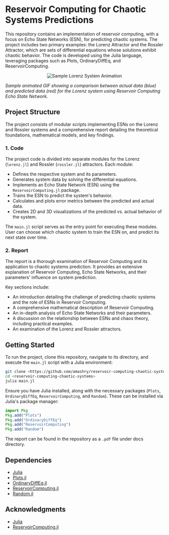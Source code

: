# Reservoir Computing for Chaotic Systems Predictions

This repository contains an implementation of reservoir computing, with a focus on Echo State Networks (ESN), for predicting chaotic systems. The project includes two primary examples: the Lorenz Attractor and the Rossler Attractor, which are sets of differential equations whose solutions exhibit chaotic behavior. The code is developed using the Julia language, leveraging packages such as Plots, OrdinaryDiffEq, and ReservoirComputing.

<p align="center">
  <img src= "https://github.com/amashry/reservoir-computing-chaotic-systems/assets/98168605/60780e55-0807-427d-a16a-fed194768911)" alt="Sample Lorenz System Animation">
</p>

_Sample animated GIF showing a comparison between actual data (blue) and predicted data (red) for the Lorenz system using Reservoir Computing Echo State Network._


## Project Structure

The project consists of modular scripts implementing ESNs on the Lorenz and Rossler systems and a comprehensive report detailing the theoretical foundations, mathematical models, and key findings.

### 1. Code

The project code is divided into separate modules for the Lorenz (`lorenz.jl`) and Rossler (`rossler.jl`) attractors. Each module:

- Defines the respective system and its parameters.
- Generates system data by solving the differential equations.
- Implements an Echo State Network (ESN) using the `ReservoirComputing.jl` package.
- Trains the ESN to predict the system's behavior.
- Calculates and plots error metrics between the predicted and actual data.
- Creates 2D and 3D visualizations of the predicted vs. actual behavior of the system.

The `main.jl` script serves as the entry point for executing these modules. User can choose which chaotic system to train the ESN on, and predict its next state over time. 

### 2. Report

The report is a thorough examination of Reservoir Computing and its application to chaotic systems prediction. It provides an extensive explanation of Reservoir Computing, Echo State Networks, and their parameters' influence on system prediction. 

Key sections include:

- An introduction detailing the challenge of predicting chaotic systems and the role of ESNs in Reservoir Computing.
- A comprehensive mathematical description of Reservoir Computing. 
- An in-depth analysis of Echo State Networks and their parameters.
- A discussion on the relationship between ESNs and chaos theory, including practical examples.
- An examination of the Lorenz and Rossler attractors.

## Getting Started

To run the project, clone this repository, navigate to its directory, and execute the `main.jl` script with a Julia environment:

```bash
git clone <https://github.com/amashry/reservoir-computing-chaotic-systems>
cd <reservoir-computing-chaotic-systems>
julia main.jl
```

Ensure you have Julia installed, along with the necessary packages (`Plots`, `OrdinaryDiffEq`, `ReservoirComputing`, and `Random`). These can be installed via Julia's package manager:

```julia
import Pkg
Pkg.add("Plots")
Pkg.add("OrdinaryDiffEq")
Pkg.add("ReservoirComputing")
Pkg.add("Random")
```

The report can be found in the repository as a `.pdf` file under docs directory.

## Dependencies

- [Julia](https://julialang.org/downloads/)
- [Plots.jl](https://github.com/JuliaPlots/Plots.jl)
- [OrdinaryDiffEq.jl](https://github.com/SciML/OrdinaryDiffEq.jl)
- [ReservoirComputing.jl](https://github.com/SciML/ReservoirComputing.jl)
- [Random.jl](https://docs.julialang.org/en/v1/stdlib/Random/)

## Acknowledgments

- [Julia](https://julialang.org/) 
- [ReservoirComputing.jl](https://github.com/SciML/ReservoirComputing.jl)
